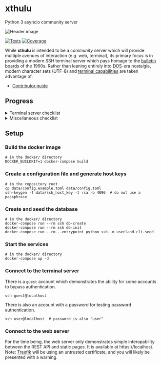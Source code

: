 # xthulu

Python 3 asyncio community server

![Header image](https://github.com/haliphax/xthulu/raw/assets/xthulu.jpg)

[![Tests](https://github.com/haliphax/xthulu/actions/workflows/tests.yml/badge.svg)](https://github.com/haliphax/xthulu/actions/workflows/tests.yml)
[![Coverage](https://img.shields.io/coverallsCoverage/github/haliphax/xthulu?label=Coverage)](https://coveralls.io/github/haliphax/xthulu)

While **xthulu** is intended to be a _community_ server which will provide
multiple avenues of interaction (e.g. web, terminal), its primary focus is in
providing a modern SSH terminal server which pays homage to the
[bulletin boards] of the 1990s. Rather than leaning entirely into [DOS]-era
nostalgia, modern character sets (UTF-8) and [terminal capabilities] are taken
advantage of.

- [Contributor guide]

## Progress

<details>
<summary>Terminal server checklist</summary>

### Terminal server

- [x] SSH server ([AsyncSSH])
- [x] PROXY v1 support
- [ ] SCP subsystem
- [ ] SFTP subsystem
- [x] Userland script stack
  - [x] Goto
  - [x] Gosub
  - [x] Exception handling
- [x] Terminal library ([Blessed])
  - [x] Process-isolated `Terminal` to circumvent atomic `TERM`
- [ ] UI components
  - [x] Block editor
  - [x] Line editor (block editor with a single line)
  - [ ] Horizontal lightbar
  - [ ] Vertical lightbar
  - [ ] Matrix (vertical/horizontal lightbar)
  - [ ] Panel (scrollable boundary)

</details>

<details>
<summary>Miscellaneous checklist</summary>

### Miscellaneous

- [x] Container proxy ([Traefik])
- [ ] HTTP server
  - [x] Static files
  - [ ] REST API
    - [x] Web framework ([APIFlask])
    - [ ] Implementation
- [ ] IPC
  - [x] Session events queue
  - [x] Methods for manipulating queue (querying specific events, etc.)
  - [ ] Can target other sessions and send them events (gosub/goto, chat
        requests, IM, etc.)
  - [ ] Server events queue (IPC coordination, etc.)
  - [x] Locks (IPC semaphore)
  - [ ] Global IPC (CLI, web, etc.) via Redis PubSub
- [ ] Data layer
  - [x] PostgreSQL for data
  - [x] Asynchronous ORM ([GINO])
  - [x] User model
  - [ ] Message bases
  - [ ] Simple pickle table ("The Pile") for miscellaneous data storage

</details>

## Setup

### Build the docker image

```shell
# in the docker/ directory
DOCKER_BUILDKIT=1 docker-compose build
```

### Create a configuration file and generate host keys

```shell
# in the repository root
cp data/config.example.toml data/config.toml
ssh-keygen -f data/ssh_host_key -t rsa -b 4096  # do not use a passphrase
```

### Create and seed the database

```shell
# in the docker/ directory
docker-compose run --rm ssh db-create
docker-compose run --rm ssh db-init
docker-compose run --rm --entrypoint python ssh -m userland.cli.seed
```

### Start the services

```shell
# in the docker/ directory
docker-compose up -d
```

### Connect to the terminal server

There is a `guest` account which demonstrates the ability for some accounts to
bypass authentication.

```shell
ssh guest@localhost
```

There is also an account with a password for testing password authentication.

```shell
ssh user@localhost  # password is also "user"
```

### Connect to the web server

For the time being, the web server only demonstrates simple interopability
between the REST API and static pages. It is available at https://localhost.
Note: [Traefik] will be using an untrusted certificate, and you will likely be
presented with a warning.

[bulletin boards]: https://archive.org/details/BBS.The.Documentary
[dos]: https://en.wikipedia.org/wiki/MS-DOS
[terminal capabilities]: https://en.wikipedia.org/wiki/Terminal_capabilities
[contributor guide]: ./CONTRIBUTING.md
[asyncssh]: https://asyncssh.readthedocs.io/en/latest/
[blessed]: https://blessed.readthedocs.io/en/latest/intro.html
[traefik]: https://traefik.io/traefik
[apiflask]: https://apiflask.com
[gino]: https://python-gino.org
